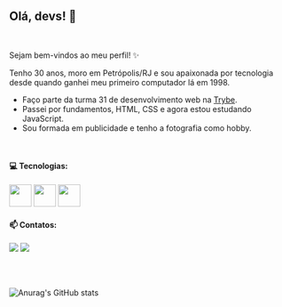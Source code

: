## Olá, devs! 👋
&nbsp;

Sejam bem-vindos ao meu perfil! :sparkles:

Tenho 30 anos, moro em Petrópolis/RJ e sou apaixonada por tecnologia desde quando ganhei meu primeiro computador lá em 1998.
&nbsp;

- Faço parte da turma 31 de desenvolvimento web na [Trybe](http://betrybe.com/).
- Passei por fundamentos, HTML, CSS e agora estou estudando JavaScript.
- Sou formada em publicidade e tenho a fotografia como hobby.

&nbsp;

#### 💻 Tecnologias:

<img width="40px" src="https://cdn.jsdelivr.net/gh/devicons/devicon/icons/html5/html5-plain-wordmark.svg" /> <img width="40px" src="https://cdn.jsdelivr.net/gh/devicons/devicon/icons/css3/css3-plain-wordmark.svg" /> <img width="40px" src="https://cdn.jsdelivr.net/gh/devicons/devicon/icons/javascript/javascript-plain.svg" />
&nbsp;
#### 📫 Contatos:

<div>
<a href = "mailto:queiroz.cinthia@outlook.com"><img src="https://img.shields.io/badge/Gmail-D14836?style=for-the-badge&logo=gmail&logoColor=white" target="_blank"></a>
<a href="https://www.linkedin.com/in/seu-usuário-linkedln-aqui" target="_blank"><img src="https://img.shields.io/badge/-LinkedIn-%230077B5?style=for-the-badge&logo=linkedin&logoColor=white" target="_blank"></a>   
</div>
&nbsp;

&nbsp;

![Anurag's GitHub stats](https://github-readme-stats.vercel.app/api?username=cinthia-queiroz&show_icons=true&theme=transparent)
